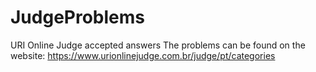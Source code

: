 # JudgeProblems
URI Online Judge accepted answers
The problems can be found on the website: https://www.urionlinejudge.com.br/judge/pt/categories
